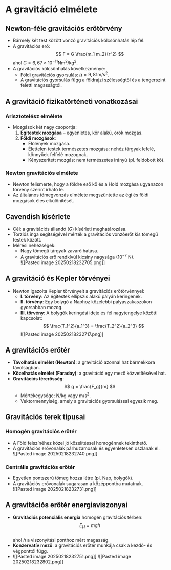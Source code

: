 # A gravitáció elmélete

## Newton-féle gravitációs erőtörvény  
- Bármely két test között vonzó gravitációs kölcsönhatás lép fel.  
- A gravitációs erő:  
  $$
  F = G \frac{m_1 m_2}{r^2}
  $$
  ahol $G = 6,67 \times 10^{-11} \text{Nm}^2/\text{kg}^2$.  
- A gravitációs kölcsönhatás következménye:  
  - Földi gravitációs gyorsulás: $g = 9,81 \text{m/s}^2$.  
  - A gravitációs gyorsulás függ a földrajzi szélességtől és a tengerszint feletti magasságtól.  

## A gravitáció fizikatörténeti vonatkozásai  

### Arisztotelész elmélete  
- Mozgások két nagy csoportja:  
  1. **Égitestek mozgása** – egyenletes, kör alakú, örök mozgás.  
  2. **Földi mozgások**:  
     - Élőlények mozgása.  
     - Élettelen testek természetes mozgása: nehéz tárgyak lefelé, könnyűek felfelé mozognak.  
     - Kényszerített mozgás: nem természetes irányú (pl. feldobott kő).  

### Newton gravitációs elmélete  
- Newton felismerte, hogy a földre eső kő és a Hold mozgása ugyanazon törvény szerint írható le.  
- Az általános tömegvonzás elmélete megszüntette az égi és földi mozgások éles elkülönítését.  

## Cavendish kísérlete  
- Cél: a gravitációs állandó ($G$) kísérleti meghatározása.  
- Torziós inga segítségével mérték a gravitációs vonzóerőt kis tömegű testek között.  
- Mérési nehézségek:  
  - Nagy tömegű tárgyak zavaró hatása.  
  - A gravitációs erő rendkívül kicsiny nagysága ($10^{-7}$ N).  
![[Pasted image 20250218232705.png]]
## A gravitáció és Kepler törvényei  
- Newton igazolta Kepler törvényeit a gravitációs erőtörvénnyel:  
  - **I. törvény**: Az égitestek ellipszis alakú pályán keringenek.  
  - **II. törvény**: Egy bolygó a Naphoz közelebbi pályaszakaszokon gyorsabban mozog.  
  - **III. törvény**: A bolygók keringési ideje és fél nagytengelye közötti kapcsolat:  
    $$
    \frac{T_1^2}{a_1^3} = \frac{T_2^2}{a_2^3}
    $$  ![[Pasted image 20250218232717.png]]

## A gravitációs erőtér  
- **Távolhatás elmélet (Newton)**: a gravitáció azonnal hat bármekkora távolságban.  
- **Közelhatás elmélet (Faraday)**: a gravitáció egy mező közvetítésével hat.  
- **Gravitációs térerősség**:  
  $$
  g = \frac{F_g}{m}
  $$
  - Mértékegysége: $\text{N/kg}$ vagy $\text{m/s}^2$.  
  - Vektormennyiség, amely a gravitációs gyorsulással egyezik meg.  

## Gravitációs terek típusai  

### Homogén gravitációs erőtér  
- A Föld felszínéhez közel jó közelítéssel homogénnek tekinthető.  
- A gravitációs erővonalak párhuzamosak és egyenletesen oszlanak el.  
![[Pasted image 20250218232740.png]]
### Centrális gravitációs erőtér  
- Egyetlen pontszerű tömeg hozza létre (pl. Nap, bolygók).  
- A gravitációs erővonalak sugarasan a középpontba mutatnak.  
![[Pasted image 20250218232731.png]]
## A gravitációs erőtér energiaviszonyai  
- **Gravitációs potenciális energia** homogén gravitációs térben:  
  $$
  E_H = mgh
  $$  
  ahol $h$ a viszonyítási ponthoz mért magasság.  
- **Konzervatív mező**: a gravitációs erőtér munkája csak a kezdő- és végponttól függ.  
- ![[Pasted image 20250218232751.png]]
![[Pasted image 20250218232802.png]]